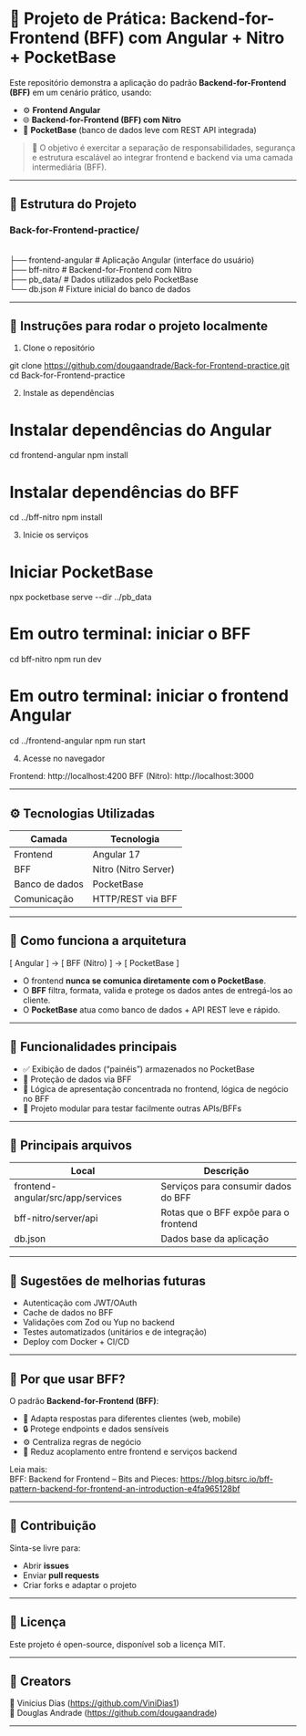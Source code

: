 
# 🧪 Projeto de Prática: Backend-for-Frontend (BFF) com Angular + Nitro + PocketBase

Este repositório demonstra a aplicação do padrão **Backend-for-Frontend (BFF)** em um cenário prático, usando:

- ⚙️ **Frontend Angular**
- 🌐 **Backend-for-Frontend (BFF) com Nitro**
- 💾 **PocketBase** (banco de dados leve com REST API integrada)

> 🎯 O objetivo é exercitar a separação de responsabilidades, segurança e estrutura escalável ao integrar frontend e backend via uma camada intermediária (BFF).

---

## 📁 Estrutura do Projeto

### Back-for-Frontend-practice/
<br>
├── frontend-angular      # Aplicação Angular (interface do usuário)
<br>
├── bff-nitro             # Backend-for-Frontend com Nitro
<br>
├── pb_data/              # Dados utilizados pelo PocketBase
<br>
└── db.json               # Fixture inicial do banco de dados

---

## 🚀 Instruções para rodar o projeto localmente

1. Clone o repositório

git clone https://github.com/dougaandrade/Back-for-Frontend-practice.git
cd Back-for-Frontend-practice

2. Instale as dependências

# Instalar dependências do Angular
cd frontend-angular
npm install

# Instalar dependências do BFF
cd ../bff-nitro
npm install

3. Inicie os serviços

# Iniciar PocketBase
npx pocketbase serve --dir ../pb_data

# Em outro terminal: iniciar o BFF
cd bff-nitro
npm run dev

# Em outro terminal: iniciar o frontend Angular
cd ../frontend-angular
npm run start

4. Acesse no navegador

Frontend:     http://localhost:4200
BFF (Nitro):  http://localhost:3000

---

## ⚙️ Tecnologias Utilizadas

Camada        | Tecnologia         
--------------|--------------------
Frontend      | Angular 17         
BFF           | Nitro (Nitro Server)
Banco de dados| PocketBase         
Comunicação   | HTTP/REST via BFF  

---

## 🔄 Como funciona a arquitetura

[ Angular ] → [ BFF (Nitro) ] → [ PocketBase ]

- O frontend **nunca se comunica diretamente com o PocketBase**.
- O **BFF** filtra, formata, valida e protege os dados antes de entregá-los ao cliente.
- O **PocketBase** atua como banco de dados + API REST leve e rápido.

---

## 📌 Funcionalidades principais

- ✅ Exibição de dados (“painéis”) armazenados no PocketBase
- 🔐 Proteção de dados via BFF
- 🧼 Lógica de apresentação concentrada no frontend, lógica de negócio no BFF
- 🧪 Projeto modular para testar facilmente outras APIs/BFFs

---

## 📂 Principais arquivos

Local                                | Descrição
-------------------------------------|-----------
frontend-angular/src/app/services    | Serviços para consumir dados do BFF
bff-nitro/server/api                 | Rotas que o BFF expõe para o frontend
db.json                              | Dados base da aplicação

---

## 🧪 Sugestões de melhorias futuras

- Autenticação com JWT/OAuth
- Cache de dados no BFF
- Validações com Zod ou Yup no backend
- Testes automatizados (unitários e de integração)
- Deploy com Docker + CI/CD

---

## 🧠 Por que usar BFF?

O padrão **Backend-for-Frontend (BFF)**:

- 📱 Adapta respostas para diferentes clientes (web, mobile)
- 🔒 Protege endpoints e dados sensíveis
- ⚙️ Centraliza regras de negócio
- 🔄 Reduz acoplamento entre frontend e serviços backend

Leia mais:  
BFF: Backend for Frontend – Bits and Pieces: https://blog.bitsrc.io/bff-pattern-backend-for-frontend-an-introduction-e4fa965128bf

---

## 🤝 Contribuição

Sinta-se livre para:

- Abrir **issues**
- Enviar **pull requests**
- Criar forks e adaptar o projeto

---

## 📄 Licença

Este projeto é open-source, disponível sob a licença MIT.

---

## 📄 Creators

👾 Vinicius Dias (https://github.com/ViniDias1)
<br>
👾 Douglas Andrade (https://github.com/dougaandrade)

---
